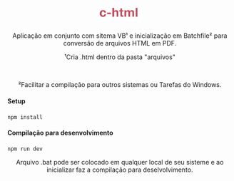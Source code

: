 <h1 align="center">
    <img alt="C-HTML" title="convertHTML" src=".github/logo.png" width="20%" />
</h1>

<p align="center">
Aplicação em conjunto com sitema VB¹ e inicialização em Batchfile² para conversão 
de arquivos HTML em PDF.
</p>

<p align="center">
¹Cria .html dentro da pasta "arquivos"
</p></br>
<p align="center">
²Facilitar a compilação para outros sistemas ou Tarefas do Windows.
</p>

#### Setup
```
npm install
```

#### Compilação para desenvolvimento
```
npm run dev
```
<p align="center">
Arquivo .bat pode ser colocado em qualquer local de seu sisteme e ao inicializar faz a compilação para deselvolvimento.
</p>
